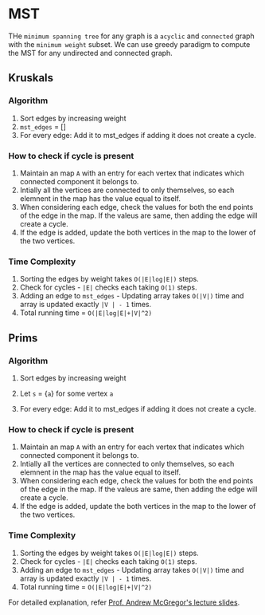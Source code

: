 # MST
THe `minimum spanning tree` for any graph is a `acyclic` and `connected` graph with the `minimum weight` subset. We can use greedy paradigm to compute the MST for any undirected and connected graph.

## Kruskals
### Algorithm 
1. Sort edges by increasing weight
2. `mst_edges` = []
3. For every edge: Add it to mst_edges if adding it does not create a cycle.

### How to check if cycle is present
1. Maintain an map `A` with an entry for each vertex that indicates which connected component it belongs to.
2. Intially all the vertices are connected to only themselves, so each elemnent in the map has the value equal to itself.
3. When considering each edge, check the values for both the end points of the edge in the map. If the valeus are same, then adding the edge will create a cycle.
4. If the edge is added, update the both vertices in the map to the lower of the two vertices.

### Time Complexity
1. Sorting the edges by weight takes `O(|E|log|E|)` steps.
2. Check for cycles - `|E|` checks each taking `O(1)` steps.
3. Adding an edge to `mst_edges` - Updating array takes `O(|V|)` time and array is updated exactly `|V | - 1` times.
4. Total running time = `O(|E|log|E|+|V|^2)`

## Prims
### Algorithm 
1. Sort edges by increasing weight
2. Let `s` = {`a`} for some vertex `a`

3. For every edge: Add it to mst_edges if adding it does not create a cycle.

### How to check if cycle is present
1. Maintain an map `A` with an entry for each vertex that indicates which connected component it belongs to.
2. Intially all the vertices are connected to only themselves, so each elemnent in the map has the value equal to itself.
3. When considering each edge, check the values for both the end points of the edge in the map. If the valeus are same, then adding the edge will create a cycle.
4. If the edge is added, update the both vertices in the map to the lower of the two vertices.

### Time Complexity
1. Sorting the edges by weight takes `O(|E|log|E|)` steps.
2. Check for cycles - `|E|` checks each taking `O(1)` steps.
3. Adding an edge to `mst_edges` - Updating array takes `O(|V|)` time and array is updated exactly `|V | - 1` times.
4. Total running time = `O(|E|log|E|+|V|^2)`

For detailed explanation, refer [Prof. Andrew McGregor's lecture slides](https://people.cs.umass.edu/~mcgregor/611S24/lec04.pdf).